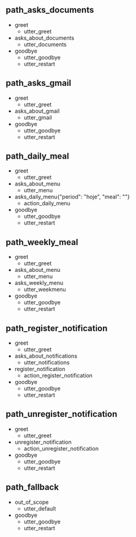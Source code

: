 ## path_asks_documents
* greet
  - utter_greet
* asks_about_documents
  - utter_documents
* goodbye
  - utter_goodbye
  - utter_restart

## path_asks_gmail
* greet
  - utter_greet
* asks_about_gmail
  - utter_gmail
* goodbye
  - utter_goodbye
  - utter_restart

## path_daily_meal
* greet
  - utter_greet
* asks_about_menu
  - utter_menu
* asks_daily_menu{"period": "hoje", "meal": ""}
  - action_daily_menu
* goodbye
  - utter_goodbye
  - utter_restart

## path_weekly_meal
* greet
  - utter_greet
* asks_about_menu
  - utter_menu
* asks_weekly_menu
  - utter_weekmenu
* goodbye
  - utter_goodbye
  - utter_restart

## path_register_notification
* greet
  - utter_greet
* asks_about_notifications
  - utter_notifications
* register_notification
  - action_register_notification
* goodbye
  - utter_goodbye
  - utter_restart

## path_unregister_notification
* greet
  - utter_greet
* unregister_notification
  - action_unregister_notification
* goodbye
  - utter_goodbye
  - utter_restart


## path_fallback
* out_of_scope
  - utter_default
* goodbye
  - utter_goodbye
  - utter_restart
